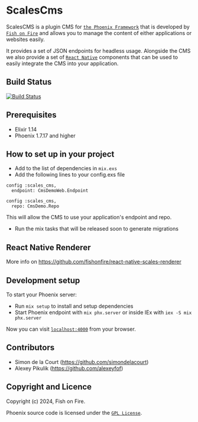 # ScalesCms
ScalesCMS is a plugin CMS for [`the Phoenix Framework`](https://www.phoenixframework.org/) that is developed by [`Fish on Fire`](https://fishonfire.nl)
and allows you to manage the content of either applications or websites easily.

It provides a set of JSON endpoints for headless usage. Alongside the CMS we also provide a set of
[`React Native`](https://reactnative.dev/) components that can be used to easily integrate the CMS into your application.


## Build Status
[![Build Status](https://fishonfire.semaphoreci.com/badges/scales_cms/branches/develop.svg?key=7946eb60-cfc0-4501-b4f6-ae33f17fe39b)](https://fishonfire.semaphoreci.com/projects/scales_cms)

## Prerequisites
- Elixir 1.14
- Phoenix 1.7.17 and higher

## How to set up in your project
- Add to the list of dependencies in `mix.exs`
- Add the following lines to your config.exs file
```
config :scales_cms,
  endpoint: CmsDemoWeb.Endpoint

config :scales_cms,
  repo: CmsDemo.Repo
```
This will allow the CMS to use your application's endpoint and repo.
- Run the mix tasks that will be released soon to generate migrations

## React Native Renderer
More info on https://github.com/fishonfire/react-native-scales-renderer

## Development setup
To start your Phoenix server:

  * Run `mix setup` to install and setup dependencies
  * Start Phoenix endpoint with `mix phx.server` or inside IEx with `iex -S mix phx.server`

Now you can visit [`localhost:4000`](http://localhost:4000) from your browser.

## Contributors
- Simon de la Court (https://github.com/simondelacourt)
- Alexey Pikulik (https://github.com/alexeyfof)

## Copyright and Licence
Copyright (c) 2024, Fish on Fire.

Phoenix source code is licensed under the [`GPL License`](https://github.com/fishonfire/scales_cms/blob/develop/LICENSE).
